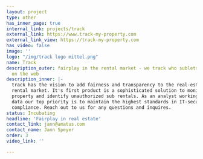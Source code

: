 ```yaml
---
layout: project
type: other
has_inner_page: true
internal_link: projects/track
external_link: https://www.track-my-property.com
external_link_view: https://track-my-property.com
has_video: false
image: ''
logo: "/img/track logo mittel.png"
name: Track
description_outer: fairplay in the rental market - we track who sublets their apartments
  on the web
description_inner: |-
  track has the vision to add fairness and transparency to the real-estate
  rental market. It's first product is a sophisticated solution to monitore your real-estate
  property and identify unauthorized sub rentals. As an analyst working with sensitive
  data our top priority is to maintain the highest standards in IT-security and GDPR
  compliance. Reach out to us for any questions and inquires.
status: Incubating
headline: 'Fairplay in real estate'
contact_link: jann@amatus.com
contact_name: Jann Speyer
order: 3
video_link: ''

---
```

